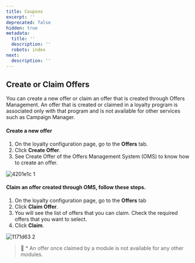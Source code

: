 ```yaml
---
title: Coupons
excerpt: ''
deprecated: false
hidden: true
metadata:
  title: ''
  description: ''
  robots: index
next:
  description: ''
---
```

## Create or Claim Offers

You can create a new offer or claim an offer that is created through Offers Management. An offer that is created or claimed in a loyalty program is associated only with that program and is not available for other services such as Campaign Manager.

#### Create a new offer

1. On the loyalty configuration page, go to the **Offers** tab.
2. Click **Create Offer**.
3. See Create Offer of the Offers Management System (OMS) to know how to create an offer.

![4201e1c 1](https://files.readme.io/4201e1c-1.16.png)

#### Claim an offer created through OMS, follow these steps.

1. On the loyalty configuration page, go to the **Offers** tab
2. Click **Claim Offer**.
3. You will see the list of offers that you can claim. Check the required offers that you want to select.
4. Click **Claim**.

![1171d63 2](https://files.readme.io/1171d63-2.16.png)

> 📘 * An offer once claimed by a module is not available for any other modules. 
